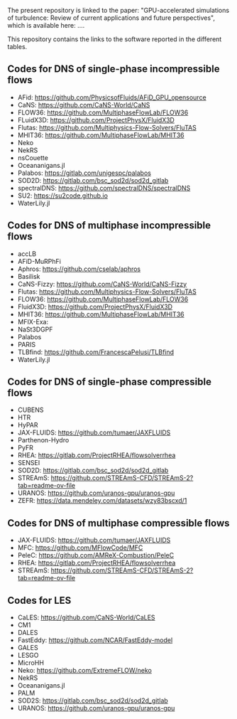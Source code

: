 The present repository is linked to the paper: "GPU-accelerated simulations of turbulence: Review of current applications and future perspectives", which is available here: 
....

This repository contains the links to the software reported in the different tables.

## Codes for DNS of single-phase incompressible flows
- AFid: https://github.com/PhysicsofFluids/AFiD_GPU_opensource
- CaNS: https://github.com/CaNS-World/CaNS
- FLOW36: https://github.com/MultiphaseFlowLab/FLOW36
- FLuidX3D:  https://github.com/ProjectPhysX/FluidX3D
- Flutas: https://github.com/Multiphysics-Flow-Solvers/FluTAS
- MHIT36: https://github.com/MultiphaseFlowLab/MHIT36
- Neko 
- NekRS
- nsCouette
- Oceananigans.jl 
- Palabos: https://gitlab.com/unigespc/palabos
- SOD2D: https://gitlab.com/bsc_sod2d/sod2d_gitlab
- spectralDNS: https://github.com/spectralDNS/spectralDNS
- SU2: https://su2code.github.io
- WaterLily.jl


## Codes for DNS of multiphase incompressible flows
- accLB 
- AFiD-MuRPhFi 
- Aphros: https://github.com/cselab/aphros
- Basilisk 
- CaNS-Fizzy: https://github.com/CaNS-World/CaNS-Fizzy
- Flutas: https://github.com/Multiphysics-Flow-Solvers/FluTAS
- FLOW36: https://github.com/MultiphaseFlowLab/FLOW36 
- FluidX3D: https://github.com/ProjectPhysX/FluidX3D
- MHIT36: https://github.com/MultiphaseFlowLab/MHIT36
- MFIX-Exa: 
- NaSt3DGPF 
- Palabos 
- PARIS 
- TLBfind: https://github.com/FrancescaPelusi/TLBfind
- WaterLily.jl 


## Codes for DNS of single-phase compressible flows
- CUBENS
- HTR
- HyPAR
- JAX-FLUIDS: https://github.com/tumaer/JAXFLUIDS
- Parthenon-Hydro
- PyFR
- RHEA: https://gitlab.com/ProjectRHEA/flowsolverrhea
- SENSEI
- SOD2D: https://gitlab.com/bsc_sod2d/sod2d_gitlab
- STREAmS: https://github.com/STREAmS-CFD/STREAmS-2?tab=readme-ov-file
- URANOS: https://github.com/uranos-gpu/uranos-gpu
- ZEFR: https://data.mendeley.com/datasets/wzy83bscxd/1


## Codes for DNS of multiphase compressible flows
- JAX-FLUIDS: https://github.com/tumaer/JAXFLUIDS
- MFC: https://github.com/MFlowCode/MFC
- PeleC: https://github.com/AMReX-Combustion/PeleC
- RHEA: https://gitlab.com/ProjectRHEA/flowsolverrhea
- STREAmS: https://github.com/STREAmS-CFD/STREAmS-2?tab=readme-ov-file


## Codes for LES
- CaLES: https://github.com/CaNS-World/CaLES
- CM1
- DALES
- FastEddy: https://github.com/NCAR/FastEddy-model
- GALES
- LESGO
- MicroHH
- Neko: https://github.com/ExtremeFLOW/neko
- NekRS
- Oceananigans.jl
- PALM
- SOD2S: https://gitlab.com/bsc_sod2d/sod2d_gitlab
- URANOS: https://github.com/uranos-gpu/uranos-gpu


